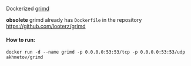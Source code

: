 Dockerized [grimd](https://github.com/looterz/grimd)

**obsolete** grimd already has `Dockerfile` in the repository https://github.com/looterz/grimd

#### How to run:

```
docker run -d --name grimd -p 0.0.0.0:53:53/tcp -p 0.0.0.0:53:53/udp akhmetov/grimd
```
